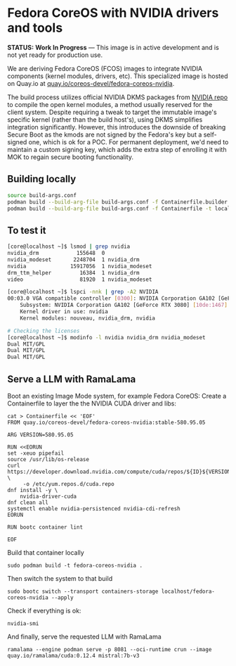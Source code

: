 # Fedora CoreOS with NVIDIA drivers and tools

**STATUS:** **Work In Progress** — This image is in active development and is not yet ready for production use.

We are deriving Fedora CoreOS (FCOS) images to integrate NVIDIA components (kernel modules, drivers, etc).
This specialized image is hosted on Quay.io at [quay.io/coreos-devel/fedora-coreos-nvidia](https://quay.io/repository/coreos-devel/fedora-coreos-nvidia?tab=tags).

The build process utilizes official NVIDIA DKMS packages from [NVIDIA repo](https://developer.download.nvidia.com/compute/cuda/repos/) to
compile the open kernel modules, a method usually reserved for the client system.
Despite requiring a tweak to target the immutable image's specific kernel (rather than the build host's), using DKMS simplifies integration significantly.
However, this introduces the downside of breaking Secure Boot as the kmods are not signed by the Fedora's key but a self-signed one, which is ok for a POC. For permanent deployment, we'd need to maintain a custom signing key, which adds the extra step of enrolling it with MOK to regain secure booting functionality.

## Building locally
```bash
source build-args.conf
podman build --build-arg-file build-args.conf -f Containerfile.builder -t $BUILDER_IMAGE
podman build --build-arg-file build-args.conf -f Containerfile -t localhost/fedora-coreos-nvidia:testing-devel
```

## To test it
```bash
[core@localhost ~]$ lsmod | grep nvidia
nvidia_drm            155648  0
nvidia_modeset       2248704  1 nvidia_drm
nvidia              15917056  1 nvidia_modeset
drm_ttm_helper         16384  1 nvidia_drm
video                  81920  1 nvidia_modeset

[core@localhost ~]$ lspci -nnk | grep -A2 NVIDIA
00:03.0 VGA compatible controller [0300]: NVIDIA Corporation GA102 [GeForce RTX 3080] [10de:2206] (rev a1)
	Subsystem: NVIDIA Corporation GA102 [GeForce RTX 3080] [10de:1467]
	Kernel driver in use: nvidia
	Kernel modules: nouveau, nvidia_drm, nvidia

# Checking the licenses
[core@localhost ~]$ modinfo -l nvidia nvidia_drm nvidia_modeset
Dual MIT/GPL
Dual MIT/GPL
Dual MIT/GPL
```

## Serve a LLM with RamaLama

Boot an existing Image Mode system, for example Fedora CoreOS:
Create a Containerfile to layer the the NVIDIA CUDA driver and libs:
```
cat > Containerfile << 'EOF'
FROM quay.io/coreos-devel/fedora-coreos-nvidia:stable-580.95.05

ARG VERSION=580.95.05

RUN <<EORUN
set -xeuo pipefail
source /usr/lib/os-release
curl https://developer.download.nvidia.com/compute/cuda/repos/${ID}${VERSION_ID}/$(arch)/cuda-${ID}${VERSION_ID}.repo \
     -o /etc/yum.repos.d/cuda.repo
dnf install -y \
    nvidia-driver-cuda
dnf clean all
systemctl enable nvidia-persistenced nvidia-cdi-refresh
EORUN

RUN bootc container lint

EOF
```
Build that container locally

```
sudo podman build -t fedora-coreos-nvidia .
```

Then switch the system to that build

```
sudo bootc switch --transport containers-storage localhost/fedora-coreos-nvidia --apply
```

Check if everything is ok:
```
nvidia-smi
```

And finally, serve the requested LLM with RamaLama
```
ramalama --engine podman serve -p 8081 --oci-runtime crun --image quay.io/ramalama/cuda:0.12.4 mistral:7b-v3
```
